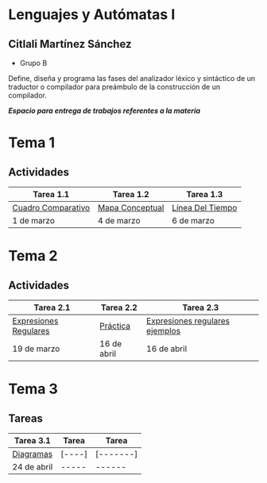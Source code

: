 # Lenguajes y Autómatas I #

## Citlali Martínez Sánchez ##
- Grupo B

Define, diseña y programa las fases del analizador léxico y sintáctico de un traductor o compilador para preámbulo de la construcción de un compilador.

***Espacio para entrega de trabajos referentes a la materia***



# Tema 1
## Actividades

| Tarea 1.1     | Tarea 1.2 | Tarea 1.3 |
|------------------|--------------|--------------|
| [Cuadro Comparativo](https://github.com/CitlaliMartinez08/LenguajesYAutomatas/blob/master/Tareas_Tema1/Tarea1.1.pdf) | [Mapa Conceptual](https://github.com/CitlaliMartinez08/LenguajesYAutomatas/blob/master/Tareas_Tema1/Tarea1.2.pdf) | [Línea Del Tiempo](https://github.com/CitlaliMartinez08/LenguajesYAutomatas/blob/master/Tareas_Tema1/Tarea1.3.pdf) |
|1  de marzo|4 de marzo|6 de marzo|


# Tema 2
## Actividades

| Tarea 2.1     | Tarea 2.2 | Tarea 2.3 |
|------------------|--------------|--------------|
| [Expresiones Regulares](https://github.com/CitlaliMartinez08/LenguajesYAutomatas/blob/master/Tareas_Tema2/Tarea2.1.pdf) | [Práctica](https://github.com/CitlaliMartinez08/LenguajesYAutomatas/blob/master/Tareas_Tema2/Tarea2.2.pdf) |[Expresiones regulares ejemplos](https://github.com/CitlaliMartinez08/LenguajesYAutomatas/blob/master/Tareas_Tema2/Tarea2.3.pdf)  |
|19  de marzo|16 de abril|16 de abril|

# Tema 3
## Tareas
| Tarea 3.1     | Tarea  | Tarea  |
|------------------|--------------|--------------|
| [Diagramas](https://github.com/CitlaliMartinez08/LenguajesYAutomatas/blob/master/Tareas_Tema3/Tarea3.1.pdf) | [----] |[-------]  |
|24 de abril|-----|------|